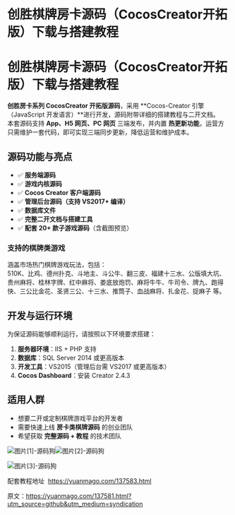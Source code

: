 # 创胜棋牌房卡源码（CocosCreator开拓版）下载与搭建教程

# 创胜棋牌房卡源码（CocosCreator开拓版）下载与搭建教程

**创胜房卡系列 CocosCreator 开拓版源码**，采用 \*\*Cocos-Creator 引擎（JavaScript 开发语言）\*\*进行开发，源码附带详细的搭建教程与二开文档。  
本套源码支持 **App、H5 网页、PC 网页** 三端发布，并内置 **热更新功能**，运营方只需维护一套代码，即可实现三端同步更新，降低运营和维护成本。

## 源码功能与亮点

* ✅ **服务端源码**
* ✅ **游戏内核源码**
* ✅ **Cocos Creator 客户端源码**
* ✅ **管理后台源码（支持 VS2017+ 编译）**
* ✅ **数据库文件**
* ✅ **完整二开文档与搭建工具**
* ✅ **配套 20+ 款子游戏源码**（含截图预览）

### 支持的棋牌类游戏

涵盖市场热门棋牌游戏玩法，包括：  
510K、比鸡、德州扑克、斗地主、斗公牛、翻三皮、福建十三水、公版填大坑、贵州麻将、桂林字牌、红中麻将、娄底放炮罚、麻将牛牛、牛司令、牌九、跑得快、三公比金花、圣贤三公、十三水、推筒子、血战麻将、扎金花、捉麻子 等。

## 开发与运行环境

为保证源码能够顺利运行，请按照以下环境要求搭建：

1. **服务器环境**：IIS + PHP 支持
2. **数据库**：SQL Server 2014 或更高版本
3. **开发工具**：VS2015（管理后台需 VS2017 或更高版本）
4. **Cocos Dashboard**：安装 Creator 2.4.3

## 适用人群

* 想要二开或定制棋牌游戏平台的开发者
* 需要快速上线 **房卡类棋牌源码** 的创业团队
* 希望获取 **完整源码 + 教程** 的技术团队

![图片[1]-源码狗](https://yuanmago.com/wp-content/uploads/2025/08/1741367085-fee59d5f9023dfb.jpg)![图片[2]-源码狗](https://yuanmago.com/wp-content/uploads/2025/08/1741367086-7ec0c7e9b460ed9.jpg)

![图片[3]-源码狗](https://yuanmago.com/wp-content/uploads/2025/08/1741367083-031b2a09ebd8d91.jpg)

配套教程地址  https://yuanmago.com/137583.html

原文：https://yuanmago.com/137581.html?utm_source=github&utm_medium=syndication
